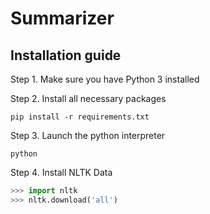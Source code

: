 # Summarizer

## Installation guide

Step 1. Make sure you have Python 3 installed

Step 2. Install all necessary packages
```
pip install -r requirements.txt
```
Step 3. Launch the python interpreter
```
python
```
Step 4. Install NLTK Data
```python
>>> import nltk
>>> nltk.download('all')
```